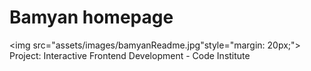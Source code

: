 # Bamyan homepage
<img src="assets/images/bamyanReadme.jpg"style="margin: 20px;">
Project: Interactive Frontend Development - Code Institute 



